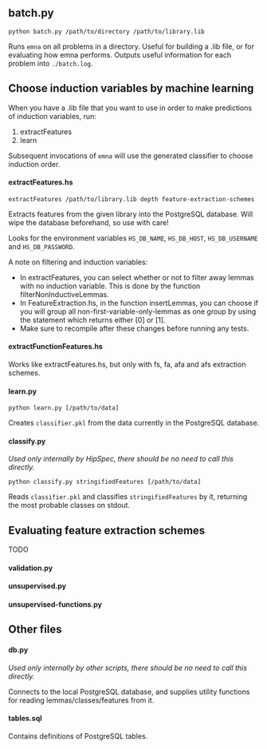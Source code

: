 
batch.py
--------
```
python batch.py /path/to/directory /path/to/library.lib
```
Runs `emna` on all problems in a directory. Useful for building a .lib file, or for evaluating how emna performs. Outputs useful information for each problem into `./batch.log`.



Choose induction variables by machine learning
----------------------------------------------
When you have a .lib file that you want to use in order to make predictions of induction variables, run:

1. extractFeatures
2. learn

Subsequent invocations of `emna` will use the generated classifier to choose induction order.


#### extractFeatures.hs
```
extractFeatures /path/to/library.lib depth feature-extraction-schemes
```
Extracts features from the given library into the PostgreSQL database. Will wipe the database beforehand, so use with care!

Looks for the environment variables `HS_DB_NAME`, `HS_DB_HOST`, `HS_DB_USERNAME` and `HS_DB_PASSWORD`.

A note on filtering and induction variables:
- In extractFeatures, you can select whether or not to filter away lemmas with no induction variable. This is done by the function filterNonInductiveLemmas.
- In FeatureExtraction.hs, in the function insertLemmas, you can choose if you will group all non-first-variable-only-lemmas as one group by using the statement which returns either [0] or [1].
- Make sure to recompile after these changes before running any tests.

#### extractFunctionFeatures.hs

Works like extractFeatures.hs, but only with fs, fa, afa and afs extraction schemes.

#### learn.py
```
python learn.py [/path/to/data]
```
Creates `classifier.pkl` from the data currently in the PostgreSQL database. 

#### classify.py
_Used only internally by HipSpec, there should be no need to call this directly._
```
python classify.py stringifiedFeatures [/path/to/data]
```
Reads `classifier.pkl` and classifies `stringifiedFeatures` by it, returning the most probable classes on stdout.


Evaluating feature extraction schemes
-------------------------------------
TODO
#### validation.py

#### unsupervised.py

#### unsupervised-functions.py

Other files
-----------
#### db.py
_Used only internally by other scripts, there should be no need to call this directly._

Connects to the local PostgreSQL database, and supplies utility functions for reading lemmas/classes/features from it.

#### tables.sql
Contains definitions of PostgreSQL tables.

